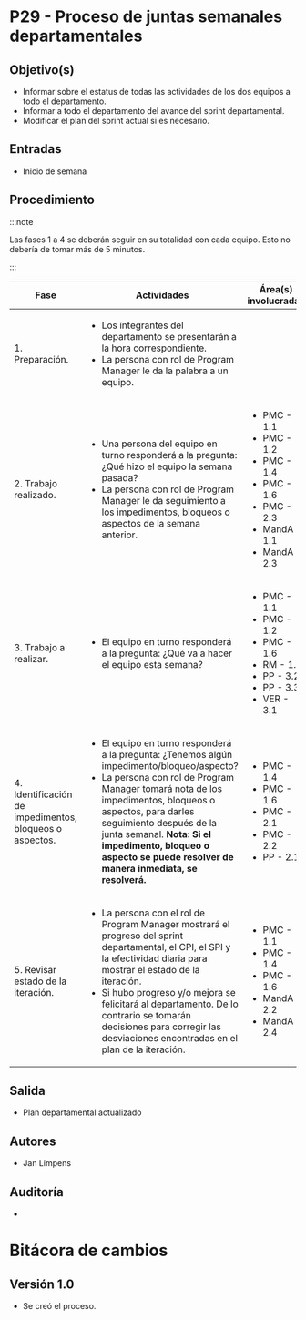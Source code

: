 # P29 - Proceso de juntas semanales departamentales

## Objetivo(s)

- Informar sobre el estatus de todas las actividades de los dos equipos a todo el departamento.
- Informar a todo el departamento del avance del sprint departamental.
- Modificar el plan del sprint actual si es necesario.

## Entradas

- Inicio de semana

## Procedimiento

:::note

 Las fases 1 a 4 se deberán seguir en su totalidad con cada equipo. Esto no debería de tomar más de 5 minutos.

:::

| Fase |   Actividades   | Área(s) involucradas |
|------|:---------------:|--------------------|
| 1. Preparación. | <ul align="left"><li>Los integrantes del departamento se presentarán a la hora correspondiente.</li><li>La persona con rol de Program Manager le da la palabra a un equipo.</li></ul>| <ul></ul> |
| 2. Trabajo realizado. | <ul align="left"><li>Una persona del equipo en turno responderá a la pregunta: ¿Qué hizo el equipo la semana pasada?</li><li>La persona con rol de Program Manager le da seguimiento a los impedimentos, bloqueos o aspectos de la semana anterior.</li></ul>  | <ul><li>PMC - 1.1</li><li>PMC - 1.2</li><li>PMC - 1.4</li><li>PMC - 1.6</li><li>PMC - 2.3</li><li>MandA - 1.1</li><li>MandA - 2.3</li></ul> |
| 3. Trabajo a realizar. | <ul align="left"><li>El equipo en turno responderá a la pregunta: ¿Qué va a hacer el equipo esta semana?</li></ul> | <ul><li>PMC - 1.1</li><li>PMC - 1.2</li><li>PMC - 1.6</li><li>RM - 1.2</li><li>PP - 3.2</li><li>PP - 3.3</li><li>VER - 3.1</li></ul> |
| 4. Identificación de impedimentos, bloqueos o aspectos. | <ul align="left"><li>El equipo en turno responderá a la pregunta: ¿Tenemos algún impedimento/bloqueo/aspecto?</li><li>La persona con rol de Program Manager tomará nota de los impedimentos, bloqueos o aspectos, para darles seguimiento después de la junta semanal.  **Nota: Si el impedimento, bloqueo o aspecto se puede resolver de manera inmediata, se resolverá.** </li></ul> | <ul><li>PMC - 1.4</li><li>PMC - 1.6</li><li>PMC - 2.1</li><li>PMC - 2.2</li><li>PP - 2.1</li></ul> |
| 5. Revisar estado de la iteración. | <ul align="left"><li>La persona con el rol de Program Manager mostrará el progreso del sprint departamental, el CPI, el SPI y la efectividad diaria para mostrar el estado de la iteración.</li><li>Si hubo progreso y/o mejora se felicitará al departamento. De lo contrario se tomarán decisiones para corregir las desviaciones encontradas en el plan de la iteración.</li></ul> | <ul><li>PMC - 1.1</li><li>PMC - 1.4</li><li>PMC - 1.6</li><li>MandA - 2.2</li><li>MandA - 2.4</li></ul> |


## Salida

- Plan departamental actualizado

## Autores

- Jan Limpens

## Auditoría
- 

# Bitácora de cambios

## Versión 1.0
  - Se creó el proceso.
